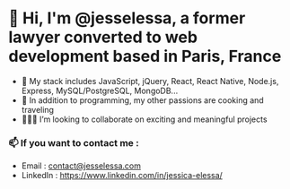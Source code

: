 # 👋 Hi, I'm @jesselessa, a former lawyer converted to web development based in Paris, France

- 🌱 My stack includes JavaScript, jQuery, React, React Native, Node.js, Express, MySQL/PostgreSQL, MongoDB... 
- 💞️ In addition to programming, my other passions are cooking and traveling
- 👩🏽‍💻 I’m looking to collaborate on exciting and meaningful projects

### 📫 If you want to contact me :
- Email : contact@jesselessa.com   
- LinkedIn : https://www.linkedin.com/in/jessica-elessa/
